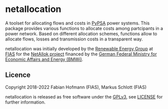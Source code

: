 # netallocation 

A toolset for allocating flows and costs in [PyPSA](https://www.github.com/PyPSA/PyPSA) power systems. This package provides various functions to allocate costs among partcipants in a power network. Based on different allocation schemes, functions allow to allocate flows, losses and transmission costs in a transparent way.   


netallocation was initially developed by the
[Renewable Energy Group](https://fias.uni-frankfurt.de/physics/schramm/complex-renewable-energy-networks/) at [FIAS](https://fias.uni-frankfurt.de/) for the [NetAllok project](https://www.enargus.de/pub/bscw.cgi/?op=enargus.eps2&v=10&s=14&q=EA3310&id=399670&p=10) financed by the [German Federal Ministry for Economic Affairs and Energy (BMWi)](https://www.bmwi.de/Navigation/DE/Home/home.html).



## Licence

Copyright 2018-2022 Fabian Hofmann (FIAS), Markus Schlott (FIAS)



netallocation is released as free software under the
[GPLv3](http://www.gnu.org/licenses/gpl-3.0.en.html), see
[LICENSE](LICENSE) for further information.
